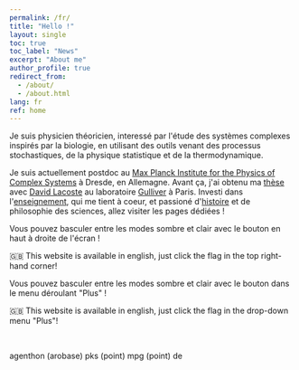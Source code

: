 ```yaml
---
permalink: /fr/
title: "Hello !"
layout: single
toc: true
toc_label: "News"
excerpt: "About me"
author_profile: true
redirect_from: 
  - /about/
  - /about.html
lang: fr
ref: home
---
```



Je suis physicien théoricien, interessé par l'étude des systèmes complexes inspirés par la biologie, en utilisant des outils venant des processus stochastiques, de la physique statistique et de la thermodynamique.

Je suis actuellement postdoc au <a href="https://www.pks.mpg.de/">Max Planck Institute for the Physics of Complex Systems</a> à Dresde, en Allemagne. Avant ça, j'ai obtenu ma [thèse](https://pastel.archives-ouvertes.fr/tel-03980960) avec [David Lacoste](https://www.pct.espci.fr/~david/) au laboratoire [Gulliver](https://www.gulliver.espci.fr/?-home-&lang=fr) à Paris. Investi dans l'[enseignement](/fr/teaching/), qui me tient à coeur, et passioné d'[histoire](/fr/history/) et de philosophie des sciences, allez visiter les pages dédiées !


<div class="small-hidden">
<i class="fas fa-lightbulb" aria-hidden="true"></i>  Vous pouvez basculer entre les modes sombre et clair avec le bouton en haut à droite de l'écran ! 

<br/>

🇬🇧  This website is available in english, just click the flag in the top right-hand corner!
</div>

<div class="large-hidden">
<i class="fas fa-lightbulb" aria-hidden="true"></i>  Vous pouvez basculer entre les modes sombre et clair avec le bouton dans le menu déroulant "Plus" ! 

<br/>

🇬🇧  This website is available in english, just click the flag in the drop-down menu "Plus"!
</div>

<br/>

<i class="fas fa-fw fa-envelope" aria-hidden="true"></i>  agenthon (arobase) pks (point) mpg (point) de

